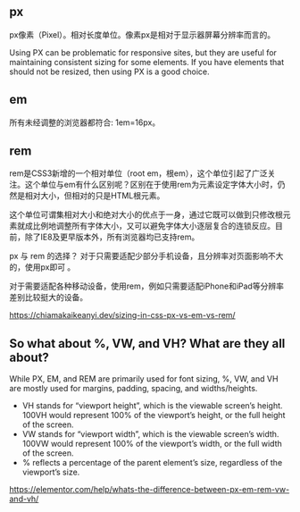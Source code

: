 ## px
px像素（Pixel）。相对长度单位。像素px是相对于显示器屏幕分辨率而言的。

Using PX can be problematic for responsive sites, but they are useful for maintaining consistent sizing for some elements. If you have elements that should not be resized, then using PX is a good choice.

## em
所有未经调整的浏览器都符合: 1em=16px。

## rem
rem是CSS3新增的一个相对单位（root em，根em），这个单位引起了广泛关注。这个单位与em有什么区别呢？区别在于使用rem为元素设定字体大小时，仍然是相对大小，但相对的只是HTML根元素。

这个单位可谓集相对大小和绝对大小的优点于一身，通过它既可以做到只修改根元素就成比例地调整所有字体大小，又可以避免字体大小逐层复合的连锁反应。目前，除了IE8及更早版本外，所有浏览器均已支持rem。

px 与 rem 的选择？
对于只需要适配少部分手机设备，且分辨率对页面影响不大的，使用px即可 。

对于需要适配各种移动设备，使用rem，例如只需要适配iPhone和iPad等分辨率差别比较挺大的设备。

https://chiamakaikeanyi.dev/sizing-in-css-px-vs-em-vs-rem/

## So what about %, VW, and VH? What are they all about?
While PX, EM, and REM are primarily used for font sizing, 
%, VW, and VH are mostly used for margins, padding, spacing, and widths/heights.

- VH stands for “viewport height”, which is the viewable screen’s height. 100VH would represent 100% of the viewport’s height, or the full height of the screen. 
- VW stands for “viewport width”, which is the viewable screen’s width. 100VW would represent 100% of the viewport’s width, or the full width of the screen. 
- % reflects a percentage of the parent element’s size, regardless of the viewport’s size.

https://elementor.com/help/whats-the-difference-between-px-em-rem-vw-and-vh/